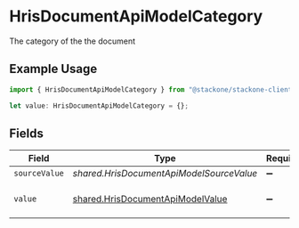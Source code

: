 # HrisDocumentApiModelCategory

The category of the the document

## Example Usage

```typescript
import { HrisDocumentApiModelCategory } from "@stackone/stackone-client-ts/sdk/models/shared";

let value: HrisDocumentApiModelCategory = {};
```

## Fields

| Field                                                                                       | Type                                                                                        | Required                                                                                    | Description                                                                                 |
| ------------------------------------------------------------------------------------------- | ------------------------------------------------------------------------------------------- | ------------------------------------------------------------------------------------------- | ------------------------------------------------------------------------------------------- |
| `sourceValue`                                                                               | *shared.HrisDocumentApiModelSourceValue*                                                    | :heavy_minus_sign:                                                                          | N/A                                                                                         |
| `value`                                                                                     | [shared.HrisDocumentApiModelValue](../../../sdk/models/shared/hrisdocumentapimodelvalue.md) | :heavy_minus_sign:                                                                          | The category of the file                                                                    |